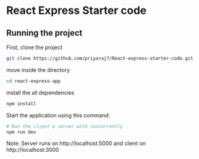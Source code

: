 # React Express Starter code

## Running the project

First, clone the project

```bash
git clone https://github.com/priyaraj7/React-express-starter-code.git
```

move inside the directory

```bash
cd react-express-app
```

install the all dependencies

```bash
npm install
```

Start the application using this command:

```bash
# Run the client & server with concurrently
npm run dev
```

Note: Server runs on http://localhost:5000 and client on http://localhost:3000
